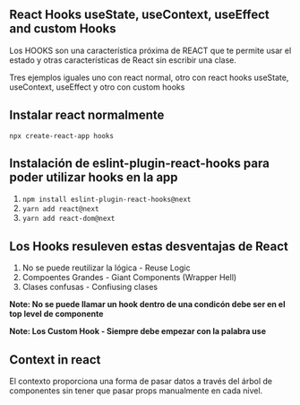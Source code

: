 ## React Hooks useState, useContext, useEffect and custom Hooks

Los HOOKS son una característica próxima de REACT que te permite usar el estado y otras características de React sin escribir una clase.

Tres ejemplos iguales uno con react normal, otro con react hooks useState, useContext, useEffect y otro con custom hooks

## Instalar react normalmente

`npx create-react-app hooks`

## Instalación de eslint-plugin-react-hooks para poder utilizar hooks en la app

1. `npm install eslint-plugin-react-hooks@next`
2. `yarn add react@next`
3. `yarn add react-dom@next`

## Los Hooks resuleven estas desventajas de React

1. No se puede reutilizar la lógica - Reuse Logic
2. Compoentes Grandes - Giant Components (Wrapper Hell)
3. Clases confusas - Confiusing clases

**Note: No se puede llamar un hook dentro de una condicón debe ser en el top level de componente**

**Note: Los Custom Hook - Siempre debe empezar con la palabra use**

## Context in react

El contexto proporciona una forma de pasar datos a través del árbol de componentes sin tener que pasar props manualmente en cada nivel.
